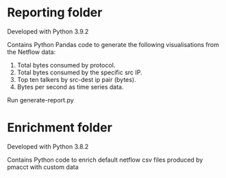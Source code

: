 

# Reporting folder
Developed with Python 3.9.2

Contains Python Pandas code to generate the following visualisations from the Netflow data:

1. Total bytes consumed by protocol.
2. Total bytes consumed by the specific src IP.
3. Top ten talkers by src-dest ip pair (bytes).
4. Bytes per second as time series data.

Run generate-report.py

# Enrichment folder
Developed with Python 3.8.2

Contains Python code to enrich default netflow csv files produced by pmacct with custom data